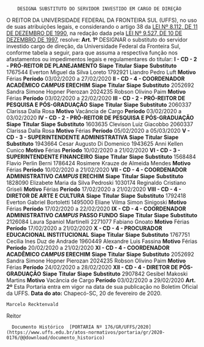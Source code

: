         DESIGNA SUBSTITUTO DO SERVIDOR INVESTIDO EM CARGO DE DIREÇÃO  

 O REITOR DA UNIVERSIDADE FEDERAL DA FRONTEIRA SUL (UFFS), no uso de suas atribuições legais, e considerando o artigo 38 da [LEI Nº 8.112, DE 11 DE DEZEMBRO DE 1990](http://www.planalto.gov.br/ccivil_03/LEIS/L8112cons.htm), na redação dada pela [LEI Nº 9.527, DE 10 DE DEZEMBRO DE 1997](http://www.planalto.gov.br/ccivil_03/LEIS/L9527.htm), resolve:   **Art. 1º**  DESIGNAR o substituto do servidor investido cargo de direção, da Universidade Federal da Fronteira Sul, conforme tabela a seguir, para que assuma a respectiva função nos afastamentos ou impedimentos legais e regulamentares do titular: **I - CD - 2 - PRÓ-REITOR DE PLANEJAMENTO**     **Siape**   **Titular**   **Siape**   **Substituto**     1767544   Everton Miguel da Silva Loreto   1792921   Liandro Pedro Luft     **Motivo**   Férias   **Período**   03/02/2020 a 27/02/2020     **II - CD - 4 - COORDENADOR ACADÊMICO *CAMPUS*  ERECHIM**     **Siape**   **Titular**   **Siape**   **Substituto**     2052692   Sandra Simone Hopner Pierozan   2024235   Robson Olivino Paim     **Motivo**   Férias   **Período**   03/02/2020 a 22/02/2020     **III - CD - 2 - PRÓ-REITOR DE PESQUISA E PÓS-GRADUAÇÃO**     **Siape**   **Titular**   **Siape**   **Substituto**             2060337   Clarissa Dalla Rosa     **Motivo**   Vacância de Cargo   **Período**   03/02/2020 a 03/02/2020     **IV - CD - 2 - PRÓ-REITOR DE PESQUISA E PÓS-GRADUAÇÃO**     **Siape**   **Titular**   **Siape**   **Substituto**     1603635   Clevison Luiz Giacobbo   2060337   Clarissa Dalla Rosa     **Motivo**   Férias   **Período**   05/02/2020 a 05/03/2020     **V - CD - 3 - SUPERINTENDENTE ADMINISTRATIVA**     **Siape**   **Titular**   **Siape**   **Substituto**     1943664   Cesar Augusto Di Domenico   1943625   Anni Kellen Cunico     **Motivo**   Férias   **Período**   10/02/2020 a 21/02/2020     **VI - CD - 3 - SUPERINTENDENTE FINANCEIRO**     **Siape**   **Titular**   **Siape**   **Substituto**     1568484   Flavio Perlin Berni   1786424   Rosimere Krauze de Almeida Mendes     **Motivo**   Férias   **Período**   10/02/2020 a 21/02/2020     **VII - CD - 4 - COORDENADOR ADMINISTRATIVO *CAMPUS*  ERECHIM**     **Siape**   **Titular**   **Siape**   **Substituto**     1828090   Elizabete Maria da Silva Pedroski   1030174   Reginaldo Cristiano Griseli     **Motivo**   Férias   **Período**   17/02/2020 a 21/02/2020     **VIII - CD - 4 - DIRETOR DE ARTE E CULTURA**     **Siape**   **Titular**   **Siape**   **Substituto**     1792418   Everton Gabriel Bortoletti   1495000   Eliane Vilma Simon Sinigoski     **Motivo**   Férias   **Período**   17/02/2020 a 22/02/2020     **IX - CD - 4 - COORDENADOR ADMINISTRATIVO *CAMPUS*  PASSO FUNDO**     **Siape**   **Titular**   **Siape**   **Substituto**     2126084   Laura Spaniol Martinelli   2271077   Fabiano Gnoato     **Motivo**   Férias   **Período**   17/02/2020 a 21/02/2020     **X - CD - 4 - PROCURADOR EDUCACIONAL INSTITUCIONAL**     **Siape**   **Titular**   **Siape**   **Substituto**     1767751   Cecilia Ines Duz de Andrade   1960449   Alexandre Luis Fassina     **Motivo**   Férias   **Período**   20/02/2020 a 21/02/2020     **XI - CD - 4 - COORDENADOR ACADÊMICO *CAMPUS*  ERECHIM**     **Siape**   **Titular**   **Siape**   **Substituto**     2052692   Sandra Simone Hopner Pierozan   2024235   Robson Olivino Paim     **Motivo**   Férias   **Período**   24/02/2020 a 28/02/2020     **XII - CD - 4 - DIRETOR DE PÓS-GRADUAÇÃO**     **Siape**   **Titular**   **Siape**   **Substituto**             2907842   Gesibel Makoski Martins     **Motivo**   Vacância de Cargo   **Período**   03/02/2020 a 29/02/2020       **Art. 2º**  Esta Portaria entra em vigor na data de sua publicação no Boletim Oficial da UFFS.        **Data do ato:** Chapecó-SC, 20 de fevereiro de 2020.   
 

    Marcelo Recktenvald   
 Reitor 

      Documento Histórico  [PORTARIA Nº 176/GR/UFFS/2020](https://www.uffs.edu.br/atos-normativos/portaria/gr/2020-0176/@@download/documento_historico)     
      
